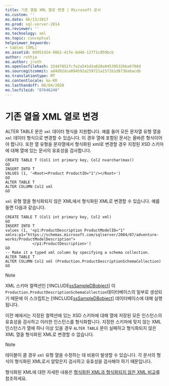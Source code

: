 ```yaml
---
title: 기존 열을 XML 열로 변경 | Microsoft 문서
ms.custom: ''
ms.date: 06/13/2017
ms.prod: sql-server-2014
ms.reviewer: ''
ms.technology: xml
ms.topic: conceptual
helpviewer_keywords:
- tables [XML]
ms.assetid: 0d951424-9862-41fe-bd46-127f1c059bcb
author: rothja
ms.author: jroth
ms.openlocfilehash: 32447851fcfe2a54143a028a94539532bba6708d
ms.sourcegitcommit: ad4d92dce894592a259721a1571b1d8736abacdb
ms.translationtype: MT
ms.contentlocale: ko-KR
ms.lasthandoff: 08/04/2020
ms.locfileid: "87646240"
---
```

# <a name="change-existing-columns-to-xml-columns"></a>기존 열을 XML 열로 변경
  ALTER TABLE 문은 `xml` 데이터 형식을 지원합니다. 예를 들어 모든 문자열 유형 열을 `xml` 데이터 형식으로 변경할 수 있습니다. 이 경우 열에 포함된 문서는 올바른 형식이어야 합니다. 또한 열 유형을 문자열에서 형식화된 xml로 변경할 경우 지정된 XSD 스키마에 대해 열에 있는 문서의 유효성을 검사합니다.  
  
```  
CREATE TABLE T (Col1 int primary key, Col2 nvarchar(max))  
GO  
INSERT INTO T   
VALUES (1, '<Root><Product ProductID="1"/></Root>')  
GO  
ALTER TABLE T   
ALTER COLUMN Col2 xml  
GO  
```  
  
 `xml` 유형 열을 형식화되지 않은 XML에서 형식화된 XML로 변경할 수 있습니다. 예를 들면 다음과 같습니다.  
  
```  
CREATE TABLE T (Col1 int primary key, Col2 xml)  
GO  
INSERT INTO T   
values (1, '<p1:ProductDescription ProductModelID="1"   
xmlns:p1="https://schemas.microsoft.com/sqlserver/2004/07/adventure-works/ProductModelDescription">  
            </p1:ProductDescription>')  
GO   
-- Make it a typed xml column by specifying a schema collection.  
ALTER TABLE T   
ALTER COLUMN Col2 xml (Production.ProductDescriptionSchemaCollection)  
GO  
```  
  
> [!NOTE]  
>  XML 스키마 컬렉션인 [!INCLUDE[ssSampleDBobject](../../includes/sssampledbobject-md.md)] 이 `Production.ProductDescriptionSchemaCollection`데이터베이스의 일부로 생성되기 때문에 이 스크립트는 [!INCLUDE[ssSampleDBobject](../../includes/sssampledbobject-md.md)] 데이터베이스에 대해 실행됩니다.  
  
 이전 예에서는 지정된 컬렉션에 있는 XSD 스키마에 대해 열에 저장된 모든 인스턴스의 유효성을 검사하고 이러한 인스턴스를 형식화합니다. 지정한 스키마에 맞지 않는 XML 인스턴스가 열에 하나 이상 있을 경우 `ALTER TABLE` 문이 실패하고 형식화되지 않은 XML 열을 형식화된 XML로 변경할 수 없습니다.  
  
> [!NOTE]  
>  테이블이 클 경우 `xml` 유형 열을 수정하는 데 비용이 발생할 수 있습니다. 각 문서의 형식이 형식화된 XML로서 알맞은지 검사하고 유효성을 검사해야 하기 때문입니다.  
  
 형식화된 XML에 대한 자세한 내용은 [형식화된 XML과 형식화되지 않은 XML 비교](compare-typed-xml-to-untyped-xml.md)를 참조하세요.  
  
  
